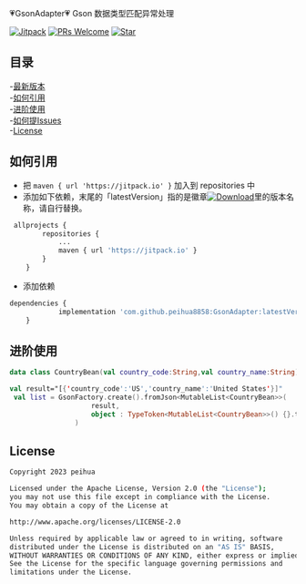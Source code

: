 :heartpulse:GsonAdapter:heartpulse:
Gson 数据类型匹配异常处理

[![Jitpack](https://jitpack.io/v/peihua8858/GsonAdapter.svg)](https://github.com/peihua8858)
[![PRs Welcome](https://img.shields.io/badge/PRs-Welcome-brightgreen.svg)](https://github.com/peihua8858)
[![Star](https://img.shields.io/github/stars/peihua8858/GsonAdapter.svg)](https://github.com/peihua8858/GsonAdapter)


## 目录
-[最新版本](https://github.com/peihua8858/GsonAdapter/releases/tag/1.0.6)<br>
-[如何引用](#如何引用)<br>
-[进阶使用](#进阶使用)<br>
-[如何提Issues](https://github.com/peihua8858/GsonAdapter/wiki/%E5%A6%82%E4%BD%95%E6%8F%90Issues%3F)<br>
-[License](#License)<br>




## 如何引用
* 把 `maven { url 'https://jitpack.io' }` 加入到 repositories 中
* 添加如下依赖，末尾的「latestVersion」指的是徽章[![Download](https://jitpack.io/v/peihua8858/GsonAdapter.svg)](https://jitpack.io/#peihua8858/GsonAdapter)里的版本名称，请自行替换。
```py
 allprojects {
 		repositories {
 			...
 			maven { url 'https://jitpack.io' }
 		}
 	}
```

* 添加依赖

```py
dependencies {
	        implementation 'com.github.peihua8858:GsonAdapter:latestVersion'
	}
```
## 进阶使用
```kotlin
data class CountryBean(val country_code:String,val country_name:String)

val result="[{'country_code':'US','country_name':'United States'}]"
 val list = GsonFactory.create().fromJson<MutableList<CountryBean>>(
                    result,
                    object : TypeToken<MutableList<CountryBean>>() {}.type
                )
```
## License
```sh
Copyright 2023 peihua

Licensed under the Apache License, Version 2.0 (the "License");
you may not use this file except in compliance with the License.
You may obtain a copy of the License at

http://www.apache.org/licenses/LICENSE-2.0

Unless required by applicable law or agreed to in writing, software
distributed under the License is distributed on an "AS IS" BASIS,
WITHOUT WARRANTIES OR CONDITIONS OF ANY KIND, either express or implied.
See the License for the specific language governing permissions and
limitations under the License.
```
